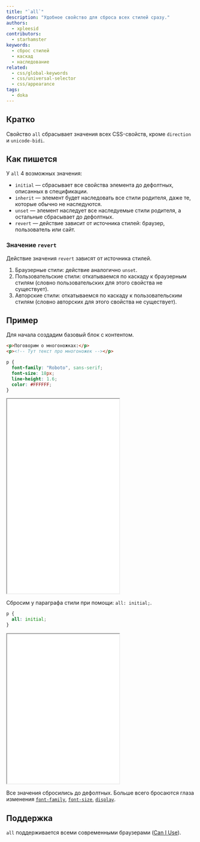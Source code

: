 ```yaml
---
title: "`all`"
description: "Удобное свойство для сброса всех стилей сразу."
authors:
  - xpleesid
contributors:
  - starhamster
keywords:
  - сброс стилей
  - каскад
  - наследование
related:
  - css/global-keywords
  - css/universal-selector
  - css/appearance
tags:
  - doka
---
```


## Кратко

Свойство `all` сбрасывает значения всех CSS-свойств, кроме `direction` и `unicode-bidi`.

## Как пишется

У `all` 4 возможных значения:

- `initial` — сбрасывает все свойства элемента до дефолтных, описанных в спецификации.
- `inherit` — элемент будет наследовать все стили родителя, даже те, которые обычно не наследуются.
- `unset` — элемент наследует все наследуемые стили родителя, а остальные сбрасывает до дефолтных.
- `revert` — действие зависит от источника стилей: браузер, пользователь или сайт.

### Значение `revert`

Действие значения `revert` зависят от источника стилей.

1. Браузерные стили: действие аналогично `unset`.
1. Пользовательские стили: откатываемся по каскаду к браузерным стилям (словно пользовательских для этого свойства не существует).
1. Авторские стили: откатываемся по каскаду к пользовательским стилям (словно авторских для этого свойства не существует).

## Пример

Для начала создадим базовый блок с контентом.

```html
<p>Поговорим о многоножках:</p>
<p><!-- Тут текст про многоножек --></p>
```

```css
p {
  font-family: "Roboto", sans-serif;
  font-size: 18px;
  line-height: 1.6;
  color: #FFFFFF;
}
```

<iframe src="demos/basic/" title="Пример с initial" height="520"></iframe>

Сбросим у параграфа стили при помощи: `all: initial;`.

```css
p {
  all: initial;
}
```

<iframe src="demos/initial/" title="Пример с initial" height="400"></iframe>

Все значения сбросились до дефолтных. Больше всего бросаются глаза изменения [`font-family`](/css/font-family/), [`font-size`](/css/font-size/), [`display`](/css/display/).

## Поддержка

`all` поддерживается всеми современными браузерами ([Can I Use](https://caniuse.com/css-all)).
